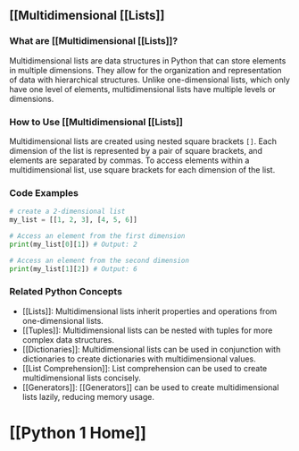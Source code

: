 ## [[Multidimensional [[Lists]]

### What are [[Multidimensional [[Lists]]?
Multidimensional lists are data structures in Python that can store elements in multiple dimensions. They allow for the organization and representation of data with hierarchical structures. Unlike one-dimensional lists, which only have one level of elements, multidimensional lists have multiple levels or dimensions.

### How to Use [[Multidimensional [[Lists]]
Multidimensional lists are created using nested square brackets `[]`. Each dimension of the list is represented by a pair of square brackets, and elements are separated by commas. To access elements within a multidimensional list, use square brackets for each dimension of the list.

### Code Examples
```python
# create a 2-dimensional list
my_list = [[1, 2, 3], [4, 5, 6]]

# Access an element from the first dimension
print(my_list[0][1]) # Output: 2

# Access an element from the second dimension
print(my_list[1][2]) # Output: 6
```

### Related Python Concepts

- [[Lists]]: Multidimensional lists inherit properties and operations from one-dimensional lists.
- [[Tuples]]: Multidimensional lists can be nested with tuples for more complex data structures.
- [[Dictionaries]]: Multidimensional lists can be used in conjunction with dictionaries to create dictionaries with multidimensional values.
- [[List Comprehension]]: List comprehension can be used to create multidimensional lists concisely.
- [[Generators]]: [[Generators]] can be used to create multidimensional lists lazily, reducing memory usage.
# [[Python 1 Home]]